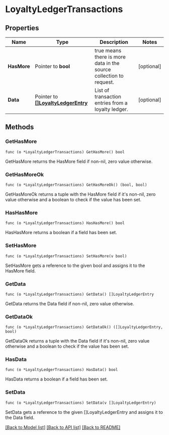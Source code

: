 # LoyaltyLedgerTransactions

## Properties

Name | Type | Description | Notes
------------ | ------------- | ------------- | -------------
**HasMore** | Pointer to **bool** | true means there is more data in the source collection to request. | [optional] 
**Data** | Pointer to [**[]LoyaltyLedgerEntry**](LoyaltyLedgerEntry.md) | List of transaction entries from a loyalty ledger. | [optional] 

## Methods

### GetHasMore

`func (o *LoyaltyLedgerTransactions) GetHasMore() bool`

GetHasMore returns the HasMore field if non-nil, zero value otherwise.

### GetHasMoreOk

`func (o *LoyaltyLedgerTransactions) GetHasMoreOk() (bool, bool)`

GetHasMoreOk returns a tuple with the HasMore field if it's non-nil, zero value otherwise
and a boolean to check if the value has been set.

### HasHasMore

`func (o *LoyaltyLedgerTransactions) HasHasMore() bool`

HasHasMore returns a boolean if a field has been set.

### SetHasMore

`func (o *LoyaltyLedgerTransactions) SetHasMore(v bool)`

SetHasMore gets a reference to the given bool and assigns it to the HasMore field.

### GetData

`func (o *LoyaltyLedgerTransactions) GetData() []LoyaltyLedgerEntry`

GetData returns the Data field if non-nil, zero value otherwise.

### GetDataOk

`func (o *LoyaltyLedgerTransactions) GetDataOk() ([]LoyaltyLedgerEntry, bool)`

GetDataOk returns a tuple with the Data field if it's non-nil, zero value otherwise
and a boolean to check if the value has been set.

### HasData

`func (o *LoyaltyLedgerTransactions) HasData() bool`

HasData returns a boolean if a field has been set.

### SetData

`func (o *LoyaltyLedgerTransactions) SetData(v []LoyaltyLedgerEntry)`

SetData gets a reference to the given []LoyaltyLedgerEntry and assigns it to the Data field.


[[Back to Model list]](../README.md#documentation-for-models) [[Back to API list]](../README.md#documentation-for-api-endpoints) [[Back to README]](../README.md)



